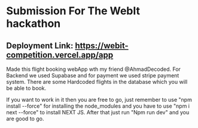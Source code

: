 # Submission For The WebIt hackathon

## Deployment Link:  https://webit-competition.vercel.app/app


Made this flight booking webApp wth my friend @AhmadDecoded. For Backend we used Supabase and for payment we used stripe payment system. There are some Hardcoded flights in the database which you will be able to book.

If you want to work in it then you are free to go, just remember to use "npm install --force" for installing the node_modules
and you have to use "npm i next --force" to install NEXT JS. After that just run "Npm run dev" and you are good to go.
